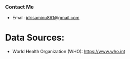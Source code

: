 ### Contact Me
* Email: idrisaminu861@gmail.com

# Data Sources:
* World Health Organization (WHO): https://www.who.int